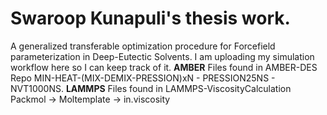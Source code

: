 # Swaroop Kunapuli's thesis work.
A generalized transferable optimization procedure for Forcefield parameterization in Deep-Eutectic Solvents. 
I am uploading my simulation workflow here so I can keep track of it.
**AMBER** Files found in AMBER-DES Repo
MIN-HEAT-(MIX-DEMIX-PRESSION)xN - PRESSION25NS - NVT1000NS.
**LAMMPS** Files found in LAMMPS-ViscosityCalculation
Packmol -> Moltemplate -> in.viscosity
